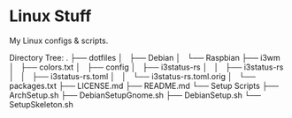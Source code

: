 # Linux Stuff

My Linux configs & scripts.

Directory Tree:
.
├── dotfiles
│   ├── Debian
│   └── Raspbian
├── i3wm
│   ├── colors.txt
│   ├── config
│   ├── i3status-rs
│   │   ├── i3status-rs
│   │   ├── i3status-rs.toml
│   │   └── i3status-rs.toml.orig
│   └── packages.txt
├── LICENSE.md
├── README.md
└── Setup Scripts
    ├── ArchSetup.sh
    ├── DebianSetupGnome.sh
    ├── DebianSetup.sh
    └── SetupSkeleton.sh
